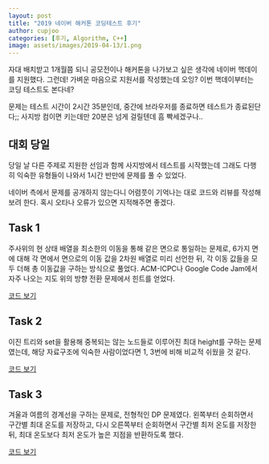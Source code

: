 ```yaml
---
layout: post
title: "2019 네이버 해커톤 코딩테스트 후기"
author: cupjoo
categories: [후기, Algorithm, C++]
image: assets/images/2019-04-13/1.png
---
```


자대 배치받고 1개월쯤 되니 공모전이나 해커톤을 나가보고 싶은 생각에 네이버 핵데이를 지원했다. 그런데! 가벼운 마음으로 지원서를 작성했는데 오잉? 이번 핵데이부터는 코딩 테스트도 본다네?

문제는 테스트 시간이 2시간 35분인데, 중간에 브라우저를 종료하면 테스트가 종료된단다;; 사지방 컴이면 키는데만 20분은 넘게 걸릴텐데 흠 빡세겠구나..

## 대회 당일

당일 날 다른 주제로 지원한 선임과 함께 사지방에서 테스트를 시작했는데 그래도 다행히 익숙한 유형들이 나와서 1시간 반만에 문제를 풀 수 있었다.

네이버 측에서 문제를 공개하지 않는다니 어렴풋이 기억나는 대로 코드와 리뷰를 작성해보려 한다. 혹시 오타나 오류가 있으면 지적해주면 좋겠다.

## Task 1

주사위의 현 상태 배열을 최소한의 이동을 통해 같은 면으로 통일하는 문제로, 6가지 면에 대해 각 면에서 면으로의 이동 값을 2차원 배열로 미리 선언한 뒤, 각 이동 값들을 모두 더해 총 이동값을 구하는 방식으로 풀었다. ACM-ICPC나 Google Code Jam에서 자주 나오는 지도 위의 방향 전환 문제에서 힌트를 얻었다.

[코드 보기](https://github.com/armypago/Competitive-Programming/blob/master/Junyoung/Naver/2019_task1.cpp)

## Task 2

이진 트리와 set을 활용해 중복되는 않는 노드들로 이루어진 최대 height를 구하는 문제였는데, 해당 자료구조에 익숙한 사람이었다면 1, 3번에 비해 비교적 쉬웠을 것 같다.

[코드 보기](https://github.com/armypago/Competitive-Programming/blob/master/Junyoung/Naver/2019_task2.cpp)

## Task 3

겨울과 여름의 경계선을 구하는 문제로, 전형적인 DP 문제였다. 왼쪽부터 순회하면서 구간별 최대 온도를 저장하고, 다시 오른쪽부터 순회하면서 구간별 최저 온도를 저장한 뒤, 최대 온도보다 최저 온도가 높은 지점을 반환하도록 했다.

[코드 보기](https://github.com/armypago/Competitive-Programming/blob/master/Junyoung/Naver/2019_task3.cpp)

